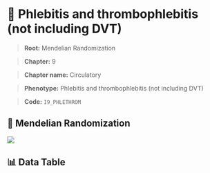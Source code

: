 # 🧪 Phlebitis and thrombophlebitis (not including DVT)

> **Root:** Mendelian Randomization

> **Chapter:** 9  

> **Chapter name:** Circulatory

> **Phenotype:** Phlebitis and thrombophlebitis (not including DVT)  

> **Code:** `I9_PHLETHROM`

## 🧬 Mendelian Randomization  

<img src="/MR/Figures/Forward/I9_PHLETHROM.png"/>

## 📊 Data Table

<CsvTableMRF src="/MR_Data/Forward/I9_PHLETHROM.csv"/>
